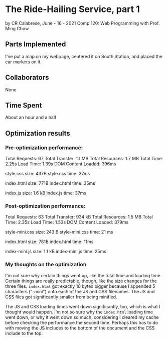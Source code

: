 # The Ride-Hailing Service, part 1
by CR Calabrese, June - 16 - 2021
Comp 120: Web Programming with Prof. Ming Chow

## Parts Implemented
I've put a map on my webpage, centered it on South Station, and placed the
car markers on it.

## Collaborators
None

## Time Spent
About an hour and a half

## Optimization results
### Pre-optimization performance:
Total Requests:     67
Total Transfer:     1.1 MB
Total Resources:    1.7 MB
Total Time:         2.25s
Load Time:          1.39s
DOM Content Loaded: 396ms

style.css size:  437B
style.css time:  37ms

index.html size: 771B
index.html time: 35ms

index.js size:   1.6 kB
index.js time:   37ms

### Post-optimization performance:
Total Requests:     63
Total Transfer:     934 kB
Total Resources:    1.5 MB
Total Time:         2.35s
Load Time:          1.53s
DOM Content Loaded: 379ms

style-mini.css size:  243 B
style-mini.css time:  21 ms

index.html size: 781B
index.html time: 11ms

index-mini.js size:   1.1 kB
index-mini.js time:   25ms

### My thoughts on the optimization
I'm not sure why certain things went up, like the total time and
loading time. Certain things are really predictable, though, like
the size changes for the three files. `index.html` got exactly 10
bytes bigger because I appended 5 characters ("-mini") onto each of the
JS and CSS filenames. The JS and CSS files got significantly smaller
from being minified.

The JS and CSS loading times went down significantly, too, which is
what I thought would happen. I'm not so sure why the `index.html`
loading time went down, or why it went down so much, considering I
cleared my cache before checking the performance the second time.
Perhaps this has to do with moving the JS includes to the bottom
of the document and the CSS include to the top.


